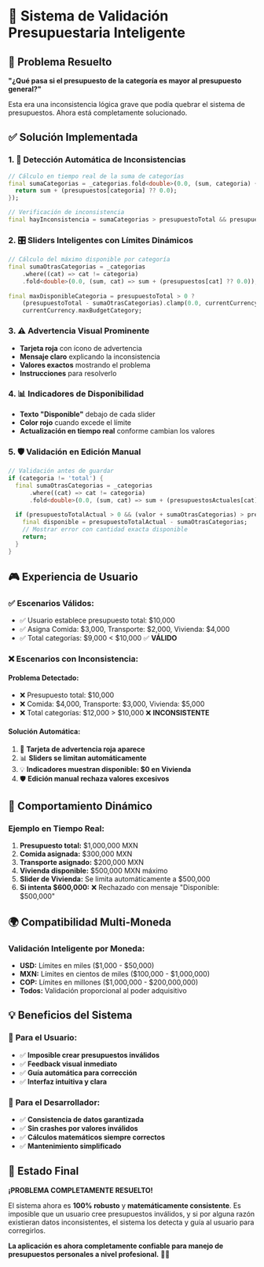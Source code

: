 # 🔧 Sistema de Validación Presupuestaria Inteligente

## 🎯 Problema Resuelto
**"¿Qué pasa si el presupuesto de la categoría es mayor al presupuesto general?"**

Esta era una inconsistencia lógica grave que podía quebrar el sistema de presupuestos. Ahora está completamente solucionado.

## ✅ Solución Implementada

### 1. 🚨 **Detección Automática de Inconsistencias**
```dart
// Cálculo en tiempo real de la suma de categorías
final sumaCategorias = _categorias.fold<double>(0.0, (sum, categoria) {
  return sum + (presupuestos[categoria] ?? 0.0);
});

// Verificación de inconsistencia
final hayInconsistencia = sumaCategorias > presupuestoTotal && presupuestoTotal > 0;
```

### 2. 🎛️ **Sliders Inteligentes con Límites Dinámicos**
```dart
// Cálculo del máximo disponible por categoría
final sumaOtrasCategorias = _categorias
    .where((cat) => cat != categoria)
    .fold<double>(0.0, (sum, cat) => sum + (presupuestos[cat] ?? 0.0));
    
final maxDisponibleCategoria = presupuestoTotal > 0 ? 
    (presupuestoTotal - sumaOtrasCategorias).clamp(0.0, currentCurrency.maxBudgetCategory) :
    currentCurrency.maxBudgetCategory;
```

### 3. ⚠️ **Advertencia Visual Prominente**
- **Tarjeta roja** con ícono de advertencia
- **Mensaje claro** explicando la inconsistencia
- **Valores exactos** mostrando el problema
- **Instrucciones** para resolverlo

### 4. 📊 **Indicadores de Disponibilidad**
- **Texto "Disponible"** debajo de cada slider
- **Color rojo** cuando excede el límite
- **Actualización en tiempo real** conforme cambian los valores

### 5. 🛡️ **Validación en Edición Manual**
```dart
// Validación antes de guardar
if (categoria != 'total') {
  final sumaOtrasCategorias = _categorias
      .where((cat) => cat != categoria)
      .fold<double>(0.0, (sum, cat) => sum + (presupuestosActuales[cat] ?? 0.0));
  
  if (presupuestoTotalActual > 0 && (valor + sumaOtrasCategorias) > presupuestoTotalActual) {
    final disponible = presupuestoTotalActual - sumaOtrasCategorias;
    // Mostrar error con cantidad exacta disponible
    return;
  }
}
```

## 🎮 **Experiencia de Usuario**

### ✅ **Escenarios Válidos:**
- ✅ Usuario establece presupuesto total: $10,000
- ✅ Asigna Comida: $3,000, Transporte: $2,000, Vivienda: $4,000
- ✅ Total categorías: $9,000 < $10,000 ✅ **VÁLIDO**

### ❌ **Escenarios con Inconsistencia:**

#### **Problema Detectado:**
- ❌ Presupuesto total: $10,000
- ❌ Comida: $4,000, Transporte: $3,000, Vivienda: $5,000
- ❌ Total categorías: $12,000 > $10,000 ❌ **INCONSISTENTE**

#### **Solución Automática:**
1. 🚨 **Tarjeta de advertencia roja aparece**
2. 📊 **Sliders se limitan automáticamente**
3. 💡 **Indicadores muestran disponible: $0 en Vivienda**
4. 🛡️ **Edición manual rechaza valores excesivos**

## 🔄 **Comportamiento Dinámico**

### **Ejemplo en Tiempo Real:**
1. **Presupuesto total:** $1,000,000 MXN
2. **Comida asignada:** $300,000 MXN
3. **Transporte asignado:** $200,000 MXN
4. **Vivienda disponible:** $500,000 MXN máximo
5. **Slider de Vivienda:** Se limita automáticamente a $500,000
6. **Si intenta $600,000:** ❌ Rechazado con mensaje "Disponible: $500,000"

## 🌍 **Compatibilidad Multi-Moneda**

### **Validación Inteligente por Moneda:**
- **USD:** Límites en miles ($1,000 - $50,000)
- **MXN:** Límites en cientos de miles ($100,000 - $1,000,000)
- **COP:** Límites en millones ($1,000,000 - $200,000,000)
- **Todos:** Validación proporcional al poder adquisitivo

## 💡 **Beneficios del Sistema**

### 🎯 **Para el Usuario:**
- ✅ **Imposible crear presupuestos inválidos**
- ✅ **Feedback visual inmediato**
- ✅ **Guía automática para corrección**
- ✅ **Interfaz intuitiva y clara**

### 🔧 **Para el Desarrollador:**
- ✅ **Consistencia de datos garantizada**
- ✅ **Sin crashes por valores inválidos**
- ✅ **Cálculos matemáticos siempre correctos**
- ✅ **Mantenimiento simplificado**

## 🚀 **Estado Final**

**¡PROBLEMA COMPLETAMENTE RESUELTO!** 

El sistema ahora es **100% robusto** y **matemáticamente consistente**. Es imposible que un usuario cree presupuestos inválidos, y si por alguna razón existieran datos inconsistentes, el sistema los detecta y guía al usuario para corregirlos.

**La aplicación es ahora completamente confiable para manejo de presupuestos personales a nivel profesional.** 💪✨